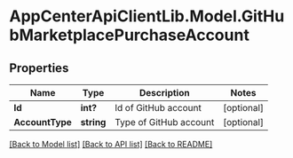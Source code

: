 # AppCenterApiClientLib.Model.GitHubMarketplacePurchaseAccount
## Properties

Name | Type | Description | Notes
------------ | ------------- | ------------- | -------------
**Id** | **int?** | Id of GitHub account | [optional] 
**AccountType** | **string** | Type of GitHub account | [optional] 

[[Back to Model list]](../README.md#documentation-for-models) [[Back to API list]](../README.md#documentation-for-api-endpoints) [[Back to README]](../README.md)

